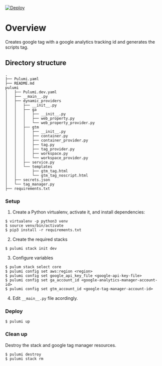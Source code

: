 [![Deploy](https://get.pulumi.com/new/button.svg)](https://app.pulumi.com/new)

# Overview

Creates google tag with a google analytics tracking id and generates the scripts tag.

## Directory structure

```
.
├── Pulumi.yaml
├── README.md
pulumi
│   ├── Pulumi.dev.yaml
│   ├── __main__.py
│   ├── dynamic_providers
│   │   ├── __init__.py
│   │   ├── ga
│   │   │   ├── __init__.py
│   │   │   ├── web_property.py
│   │   │   └── web_property_provider.py
│   │   ├── gtm
│   │   │   ├── __init__.py
│   │   │   ├── container.py
│   │   │   ├── container_provider.py
│   │   │   ├── tag.py
│   │   │   ├── tag_provider.py
│   │   │   ├── workspace.py
│   │   │   └── workspace_provider.py
│   │   ├── service.py
│   │   └── templates
│   │       ├── gtm_tag.html
│   │       └── gtm_tag_noscript.html
│   ├── secrets.json
│   └── tag_manager.py
├── requirements.txt
```


### Setup

1. Create a Python virtualenv, activate it, and install dependencies:

```
$ virtualenv -p python3 venv
$ source venv/bin/activate
$ pip3 install -r requirements.txt
```
2. Create the required stacks

```
$ pulumi stack init dev
```

3. Configure variables

```
$ pulum stack select core
$ pulumi config set aws:region <region>
$ pulumi config set google_api_key_file <google-api-key-file>
$ pulumi config set ga_account_id <google-analytics-manager-account-id>
$ pulumi config set gtm_account_id <google-tag-manager-account-id>
```

4. Edit ```__main__.py``` file acordingly.

###  Deploy
```
$ pulumi up

```


### Clean up

Destroy the stack and google tag manager resources.

```
$ pulumi destroy
$ pulumi stack rm
```
